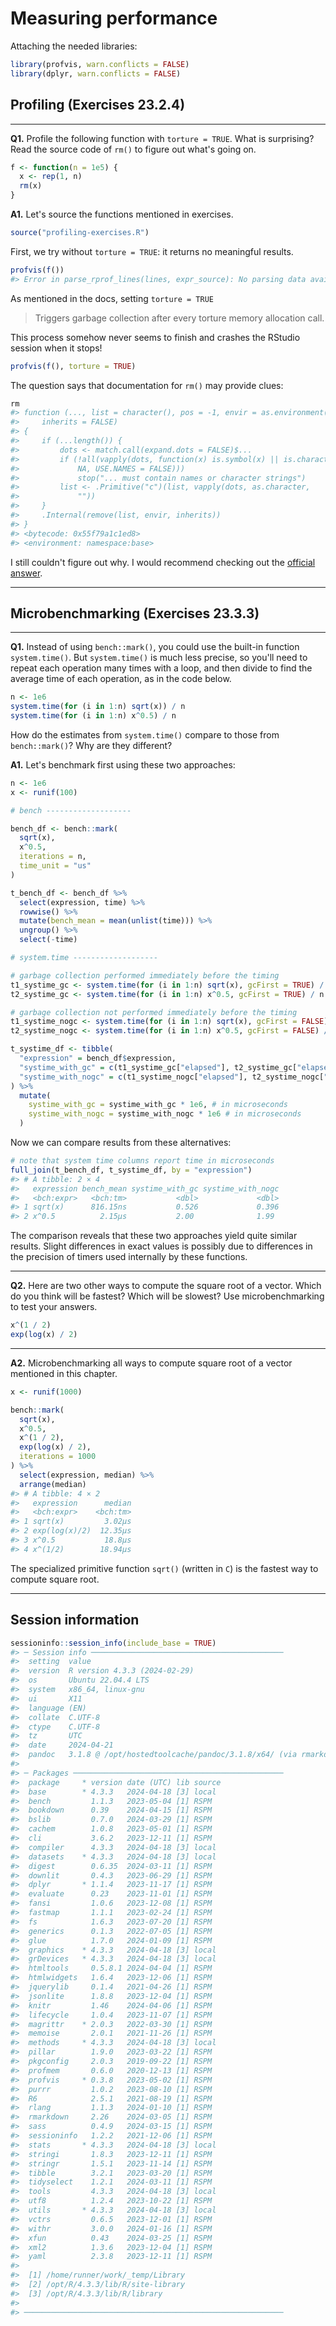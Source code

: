 # Measuring performance



Attaching the needed libraries:


```r
library(profvis, warn.conflicts = FALSE)
library(dplyr, warn.conflicts = FALSE)
```

## Profiling (Exercises 23.2.4)

---

**Q1.** Profile the following function with `torture = TRUE`. What is surprising? Read the source code of `rm()` to figure out what's going on.


```r
f <- function(n = 1e5) {
  x <- rep(1, n)
  rm(x)
}
```

**A1.** Let's source the functions mentioned in exercises.


```r
source("profiling-exercises.R")
```

First, we try without `torture = TRUE`: it returns no meaningful results. 


```r
profvis(f())
#> Error in parse_rprof_lines(lines, expr_source): No parsing data available. Maybe your function was too fast?
```

As mentioned in the docs, setting `torture = TRUE`

> Triggers garbage collection after every torture memory allocation call.

This process somehow never seems to finish and crashes the RStudio session when it stops!


```r
profvis(f(), torture = TRUE)
```

The question says that documentation for `rm()` may provide clues:


```r
rm
#> function (..., list = character(), pos = -1, envir = as.environment(pos), 
#>     inherits = FALSE) 
#> {
#>     if (...length()) {
#>         dots <- match.call(expand.dots = FALSE)$...
#>         if (!all(vapply(dots, function(x) is.symbol(x) || is.character(x), 
#>             NA, USE.NAMES = FALSE))) 
#>             stop("... must contain names or character strings")
#>         list <- .Primitive("c")(list, vapply(dots, as.character, 
#>             ""))
#>     }
#>     .Internal(remove(list, envir, inherits))
#> }
#> <bytecode: 0x55f79a1c1ed8>
#> <environment: namespace:base>
```

I still couldn't figure out why. I would recommend checking out the [official answer](https://advanced-r-solutions.rbind.io/measuring-performance.html#profiling).

---

## Microbenchmarking (Exercises 23.3.3)

---

**Q1.** Instead of using `bench::mark()`, you could use the built-in function `system.time()`. But `system.time()` is much less precise, so you'll need to repeat each operation many times with a loop, and then divide to find the average time of each operation, as in the code below.


```r
n <- 1e6
system.time(for (i in 1:n) sqrt(x)) / n
system.time(for (i in 1:n) x^0.5) / n
```

How do the estimates from `system.time()` compare to those from `bench::mark()`? Why are they different?

**A1.** Let's benchmark first using these two approaches:


```r
n <- 1e6
x <- runif(100)

# bench -------------------

bench_df <- bench::mark(
  sqrt(x),
  x^0.5,
  iterations = n,
  time_unit = "us"
)

t_bench_df <- bench_df %>%
  select(expression, time) %>%
  rowwise() %>%
  mutate(bench_mean = mean(unlist(time))) %>%
  ungroup() %>%
  select(-time)

# system.time -------------------

# garbage collection performed immediately before the timing
t1_systime_gc <- system.time(for (i in 1:n) sqrt(x), gcFirst = TRUE) / n
t2_systime_gc <- system.time(for (i in 1:n) x^0.5, gcFirst = TRUE) / n

# garbage collection not performed immediately before the timing
t1_systime_nogc <- system.time(for (i in 1:n) sqrt(x), gcFirst = FALSE) / n
t2_systime_nogc <- system.time(for (i in 1:n) x^0.5, gcFirst = FALSE) / n

t_systime_df <- tibble(
  "expression" = bench_df$expression,
  "systime_with_gc" = c(t1_systime_gc["elapsed"], t2_systime_gc["elapsed"]),
  "systime_with_nogc" = c(t1_systime_nogc["elapsed"], t2_systime_nogc["elapsed"])
) %>%
  mutate(
    systime_with_gc = systime_with_gc * 1e6, # in microseconds
    systime_with_nogc = systime_with_nogc * 1e6 # in microseconds
  )
```

Now we can compare results from these alternatives:


```r
# note that system time columns report time in microseconds
full_join(t_bench_df, t_systime_df, by = "expression")
#> # A tibble: 2 × 4
#>   expression bench_mean systime_with_gc systime_with_nogc
#>   <bch:expr>   <bch:tm>           <dbl>             <dbl>
#> 1 sqrt(x)      816.15ns           0.526             0.396
#> 2 x^0.5          2.15µs           2.00              1.99
```

The comparison reveals that these two approaches yield quite similar results. Slight differences in exact values is possibly due to differences in the precision of timers used internally by these functions.

---

**Q2.** Here are two other ways to compute the square root of a vector. Which do you think will be fastest? Which will be slowest? Use microbenchmarking to test your answers.


```r
x^(1 / 2)
exp(log(x) / 2)
```

---

**A2.** Microbenchmarking all ways to compute square root of a vector mentioned in this chapter.


```r
x <- runif(1000)

bench::mark(
  sqrt(x),
  x^0.5,
  x^(1 / 2),
  exp(log(x) / 2),
  iterations = 1000
) %>%
  select(expression, median) %>%
  arrange(median)
#> # A tibble: 4 × 2
#>   expression      median
#>   <bch:expr>    <bch:tm>
#> 1 sqrt(x)         3.02µs
#> 2 exp(log(x)/2)  12.35µs
#> 3 x^0.5           18.8µs
#> 4 x^(1/2)        18.94µs
```

The specialized primitive function `sqrt()` (written in `C`) is the fastest way to compute square root.

---

## Session information


```r
sessioninfo::session_info(include_base = TRUE)
#> ─ Session info ───────────────────────────────────────────
#>  setting  value
#>  version  R version 4.3.3 (2024-02-29)
#>  os       Ubuntu 22.04.4 LTS
#>  system   x86_64, linux-gnu
#>  ui       X11
#>  language (EN)
#>  collate  C.UTF-8
#>  ctype    C.UTF-8
#>  tz       UTC
#>  date     2024-04-21
#>  pandoc   3.1.8 @ /opt/hostedtoolcache/pandoc/3.1.8/x64/ (via rmarkdown)
#> 
#> ─ Packages ───────────────────────────────────────────────
#>  package     * version date (UTC) lib source
#>  base        * 4.3.3   2024-04-18 [3] local
#>  bench         1.1.3   2023-05-04 [1] RSPM
#>  bookdown      0.39    2024-04-15 [1] RSPM
#>  bslib         0.7.0   2024-03-29 [1] RSPM
#>  cachem        1.0.8   2023-05-01 [1] RSPM
#>  cli           3.6.2   2023-12-11 [1] RSPM
#>  compiler      4.3.3   2024-04-18 [3] local
#>  datasets    * 4.3.3   2024-04-18 [3] local
#>  digest        0.6.35  2024-03-11 [1] RSPM
#>  downlit       0.4.3   2023-06-29 [1] RSPM
#>  dplyr       * 1.1.4   2023-11-17 [1] RSPM
#>  evaluate      0.23    2023-11-01 [1] RSPM
#>  fansi         1.0.6   2023-12-08 [1] RSPM
#>  fastmap       1.1.1   2023-02-24 [1] RSPM
#>  fs            1.6.3   2023-07-20 [1] RSPM
#>  generics      0.1.3   2022-07-05 [1] RSPM
#>  glue          1.7.0   2024-01-09 [1] RSPM
#>  graphics    * 4.3.3   2024-04-18 [3] local
#>  grDevices   * 4.3.3   2024-04-18 [3] local
#>  htmltools     0.5.8.1 2024-04-04 [1] RSPM
#>  htmlwidgets   1.6.4   2023-12-06 [1] RSPM
#>  jquerylib     0.1.4   2021-04-26 [1] RSPM
#>  jsonlite      1.8.8   2023-12-04 [1] RSPM
#>  knitr         1.46    2024-04-06 [1] RSPM
#>  lifecycle     1.0.4   2023-11-07 [1] RSPM
#>  magrittr    * 2.0.3   2022-03-30 [1] RSPM
#>  memoise       2.0.1   2021-11-26 [1] RSPM
#>  methods     * 4.3.3   2024-04-18 [3] local
#>  pillar        1.9.0   2023-03-22 [1] RSPM
#>  pkgconfig     2.0.3   2019-09-22 [1] RSPM
#>  profmem       0.6.0   2020-12-13 [1] RSPM
#>  profvis     * 0.3.8   2023-05-02 [1] RSPM
#>  purrr         1.0.2   2023-08-10 [1] RSPM
#>  R6            2.5.1   2021-08-19 [1] RSPM
#>  rlang         1.1.3   2024-01-10 [1] RSPM
#>  rmarkdown     2.26    2024-03-05 [1] RSPM
#>  sass          0.4.9   2024-03-15 [1] RSPM
#>  sessioninfo   1.2.2   2021-12-06 [1] RSPM
#>  stats       * 4.3.3   2024-04-18 [3] local
#>  stringi       1.8.3   2023-12-11 [1] RSPM
#>  stringr       1.5.1   2023-11-14 [1] RSPM
#>  tibble        3.2.1   2023-03-20 [1] RSPM
#>  tidyselect    1.2.1   2024-03-11 [1] RSPM
#>  tools         4.3.3   2024-04-18 [3] local
#>  utf8          1.2.4   2023-10-22 [1] RSPM
#>  utils       * 4.3.3   2024-04-18 [3] local
#>  vctrs         0.6.5   2023-12-01 [1] RSPM
#>  withr         3.0.0   2024-01-16 [1] RSPM
#>  xfun          0.43    2024-03-25 [1] RSPM
#>  xml2          1.3.6   2023-12-04 [1] RSPM
#>  yaml          2.3.8   2023-12-11 [1] RSPM
#> 
#>  [1] /home/runner/work/_temp/Library
#>  [2] /opt/R/4.3.3/lib/R/site-library
#>  [3] /opt/R/4.3.3/lib/R/library
#> 
#> ──────────────────────────────────────────────────────────
```
